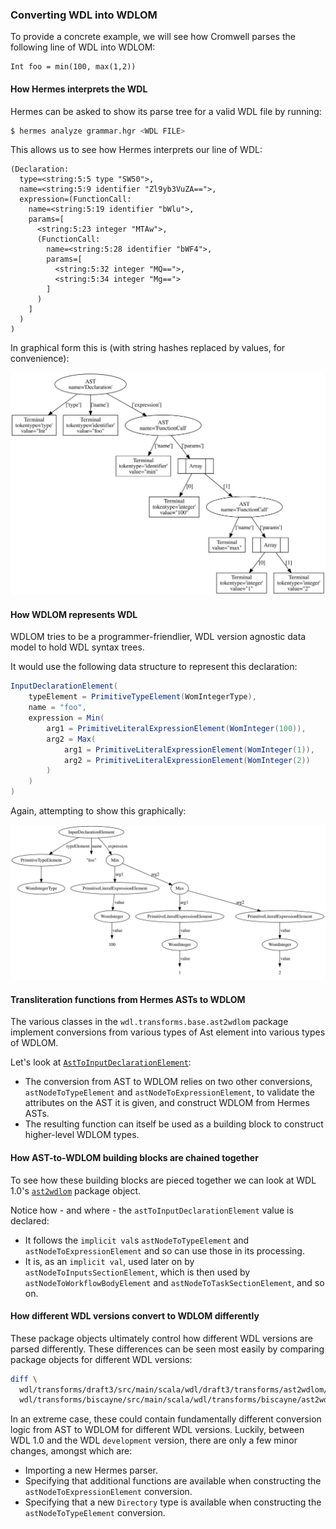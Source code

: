 ### Converting WDL into WDLOM

To provide a concrete example, we will see how Cromwell parses the following line of WDL into WDLOM:

```wdl
Int foo = min(100, max(1,2))
``` 

#### How Hermes interprets the WDL

Hermes can be asked to show its parse tree for a valid WDL file by running:

```bash
$ hermes analyze grammar.hgr <WDL FILE>
```

This allows us to see how Hermes interprets our line of WDL:

```
(Declaration:
  type=<string:5:5 type "SW50">,
  name=<string:5:9 identifier "Zl9yb3VuZA==">,
  expression=(FunctionCall:
    name=<string:5:19 identifier "bWlu">,
    params=[
      <string:5:23 integer "MTAw">,
      (FunctionCall:
        name=<string:5:28 identifier "bWF4">,
        params=[
          <string:5:32 integer "MQ==">,
          <string:5:34 integer "Mg==">
        ]
      )
    ]
  )
)
```

In graphical form this is (with string hashes replaced by values, for convenience):

![Hermes AST Graph](wdlToWdlom_hermes.svg)

#### How WDLOM represents WDL

WDLOM tries to be a programmer-friendlier, WDL version agnostic data model to hold WDL syntax trees.

It would use the following data structure to represent this declaration:

```scala
InputDeclarationElement(
    typeElement = PrimitiveTypeElement(WomIntegerType),
    name = "foo",
    expression = Min(
        arg1 = PrimitiveLiteralExpressionElement(WomInteger(100)),
        arg2 = Max(
            arg1 = PrimitiveLiteralExpressionElement(WomInteger(1)),
            arg2 = PrimitiveLiteralExpressionElement(WomInteger(2))
        )
    )
)
```

Again, attempting to show this graphically:

![WDLOM AST Graph](wdlToWdlom_wdlom.svg)

#### Transliteration functions from Hermes ASTs to WDLOM

The various classes in the `wdl.transforms.base.ast2wdlom` package implement conversions from various types of Ast element into various types of WDLOM.

Let's look at [`AstToInputDeclarationElement`](https://github.com/broadinstitute/cromwell/blob/master/wdl/transforms/new-base/src/main/scala/wdl/transforms/base/ast2wdlom/AstToInputDeclarationElement.scala):

* The conversion from AST to WDLOM relies on two other conversions, `astNodeToTypeElement` and `astNodeToExpressionElement`, 
to validate the attributes on the AST it is given, and construct WDLOM from Hermes ASTs.
* The resulting function can itself be used as a building block to construct higher-level WDLOM types. 

#### How AST-to-WDLOM building blocks are chained together

To see how these building blocks are pieced together we can look at WDL 1.0's [`ast2wdlom`](https://github.com/broadinstitute/cromwell/blob/master/wdl/transforms/draft3/src/main/scala/wdl/draft3/transforms/ast2wdlom/ast2wdlom.scala)  package object.

Notice how - and where - the `astToInputDeclarationElement` value is declared:

* It follows the `implicit val`s `astNodeToTypeElement` and `astNodeToExpressionElement` and so can use those in its processing.
* It is, as an `implicit val`, used later on by `astNodeToInputsSectionElement`, which is then used by `astNodeToWorkflowBodyElement` and `astNodeToTaskSectionElement`, and so on. 

#### How different WDL versions convert to WDLOM differently

These package objects ultimately control how different WDL versions are parsed differently. These differences can be seen most easily by comparing package objects for different WDL versions:

```bash
diff \
  wdl/transforms/draft3/src/main/scala/wdl/draft3/transforms/ast2wdlom/ast2wdlom.scala \
  wdl/transforms/biscayne/src/main/scala/wdl/transforms/biscayne/ast2wdlom/ast2wdlom.scala   
``` 

In an extreme case, these could contain fundamentally different conversion logic from AST to WDLOM for different WDL versions. Luckily, between
WDL 1.0 and the WDL `development` version, there are only a few minor changes, amongst which are:

* Importing a new Hermes parser.
* Specifying that additional functions are available when constructing the `astNodeToExpressionElement` conversion.
* Specifying that a new `Directory` type is available when constructing the `astNodeToTypeElement` conversion.
